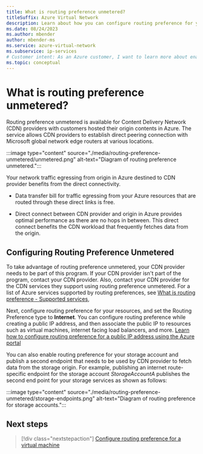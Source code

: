 ```yaml
---
title: What is routing preference unmetered?
titleSuffix: Azure Virtual Network
description: Learn about how you can configure routing preference for your resources egressing data to CDN provider.
ms.date: 08/24/2023
ms.author: mbender
author: mbender-ms
ms.service: azure-virtual-network
ms.subservice: ip-services
# Customer intent: As an Azure customer, I want to learn more about enabling routing preference for my CDN origin resources.
ms.topic: conceptual
---
```


# What is routing preference unmetered?

Routing preference unmetered is available for Content Delivery Network (CDN) providers with customers hosted their origin contents in Azure. The service allows CDN providers to establish direct peering connection with Microsoft global network edge routers at various locations.

:::image type="content" source="./media/routing-preference-unmetered/unmetered.png" alt-text="Diagram of routing preference unmetered.":::

Your network traffic egressing from origin in Azure destined to CDN provider benefits from the direct connectivity.

* Data transfer bill for traffic egressing from your Azure resources that are routed through these direct links is free.

* Direct connect between CDN provider and origin in Azure provides optimal performance as there are no hops in between. This direct connect benefits the CDN workload that frequently fetches data from the origin.

## Configuring Routing Preference Unmetered

To take advantage of routing preference unmetered, your CDN provider needs to be part of this program. If your CDN provider isn't part of the program, contact your CDN provider. Also, contact your CDN provider for the CDN services they support using routing preference unmetered.  For a list of Azure services supported by routing preferences, see [What is routing preference - Supported services](routing-preference-overview.md#supported-services),

Next, configure routing preference for your resources, and set the Routing Preference type to **Internet**. You can configure routing preference while creating a public IP address, and then associate the public IP to resources such as virtual machines, internet facing load balancers, and more. [Learn how to configure routing preference for a public IP address using the Azure portal](./routing-preference-portal.md)

You can also enable routing preference for your storage account and publish a second endpoint that needs to be used by CDN provider to fetch data from the storage origin. For example, publishing an internet route-specific endpoint for the storage account *StorageAccountA* publishes the second end point for your storage services as shown as follows:

:::image type="content" source="./media/routing-preference-unmetered/storage-endpoints.png" alt-text="Diagram of routing preference for storage accounts.":::

## Next steps

> [!div class="nextstepaction"]
> [Configure routing preference for a virtual machine](./configure-routing-preference-virtual-machine.md)